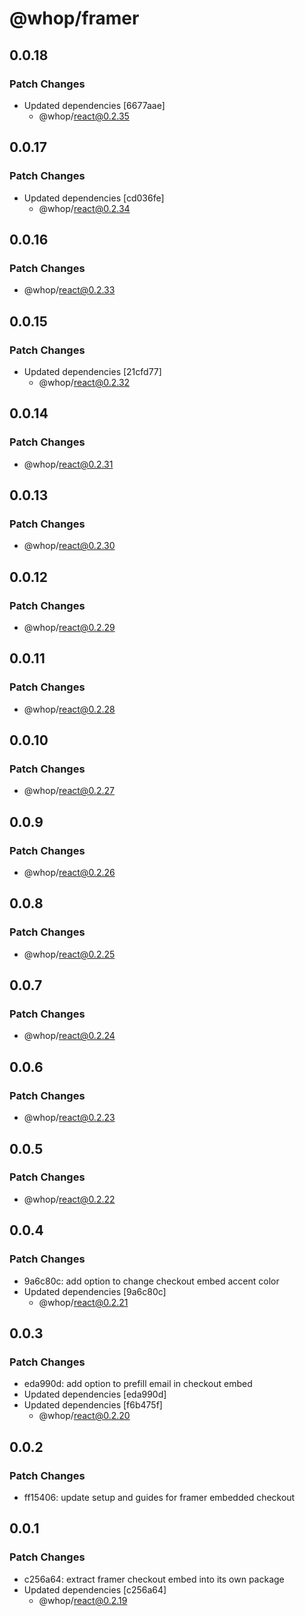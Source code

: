 # @whop/framer

## 0.0.18

### Patch Changes

- Updated dependencies [6677aae]
  - @whop/react@0.2.35

## 0.0.17

### Patch Changes

- Updated dependencies [cd036fe]
  - @whop/react@0.2.34

## 0.0.16

### Patch Changes

- @whop/react@0.2.33

## 0.0.15

### Patch Changes

- Updated dependencies [21cfd77]
  - @whop/react@0.2.32

## 0.0.14

### Patch Changes

- @whop/react@0.2.31

## 0.0.13

### Patch Changes

- @whop/react@0.2.30

## 0.0.12

### Patch Changes

- @whop/react@0.2.29

## 0.0.11

### Patch Changes

- @whop/react@0.2.28

## 0.0.10

### Patch Changes

- @whop/react@0.2.27

## 0.0.9

### Patch Changes

- @whop/react@0.2.26

## 0.0.8

### Patch Changes

- @whop/react@0.2.25

## 0.0.7

### Patch Changes

- @whop/react@0.2.24

## 0.0.6

### Patch Changes

- @whop/react@0.2.23

## 0.0.5

### Patch Changes

- @whop/react@0.2.22

## 0.0.4

### Patch Changes

- 9a6c80c: add option to change checkout embed accent color
- Updated dependencies [9a6c80c]
  - @whop/react@0.2.21

## 0.0.3

### Patch Changes

- eda990d: add option to prefill email in checkout embed
- Updated dependencies [eda990d]
- Updated dependencies [f6b475f]
  - @whop/react@0.2.20

## 0.0.2

### Patch Changes

- ff15406: update setup and guides for framer embedded checkout

## 0.0.1

### Patch Changes

- c256a64: extract framer checkout embed into its own package
- Updated dependencies [c256a64]
  - @whop/react@0.2.19
